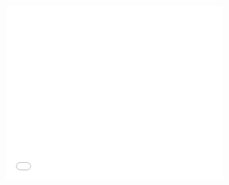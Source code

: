 <style>.embed-container {position: relative; padding-bottom: 80%; height: 0; max-width: 100%;} .embed-container iframe, .embed-container object, .embed-container iframe{position: absolute; top: 0; left: 0; width: 100%; height: 100%;} small{position: absolute; z-index: 40; bottom: 0; margin-bottom: -15px;}</style><div class="embed-container"><iframe width="500" height="400" frameborder="0" scrolling="no" marginheight="0" marginwidth="0" title="Jaringan Jalan Daerah Istimewa Yogyakarta" src="//learngis2.maps.arcgis.com/apps/Embed/index.html?webmap=2e998aab071b4b6ca50b19a1191b4de4&extent=109.7808,-8.0811,111.1266,-7.5655&home=true&zoom=true&previewImage=false&scale=true&search=true&searchextent=true&details=true&legend=true&active_panel=details&basemap_gallery=true&disable_scroll=true&theme=dark"></iframe></div>
